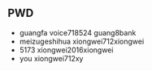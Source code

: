 ## PWD
- guangfa voice718524  guang8bank
- meizugeshihua xiongwei712xiongwei
- 5173 xiongwei2016xiongwei
- you xiongwei712xy
